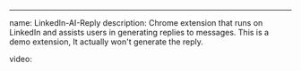 ---
name: LinkedIn-AI-Reply
description: Chrome extension that runs on LinkedIn and assists users in generating replies to messages. This is a demo extension, It actually won't generate the reply.

video:

